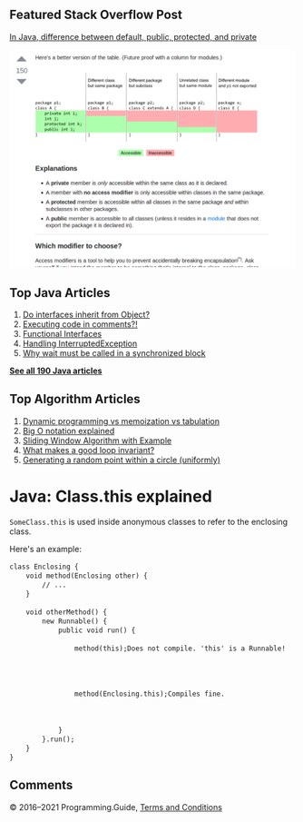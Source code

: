 



## Featured Stack Overflow Post

[In Java, difference between default, public, protected, and private](https://stackoverflow.com/a/33627846/276052)

[<img src="../images/so-featured-33627846.png" alt="StackOverflow screenshot thumbnail" class="screenshot" />](https://stackoverflow.com/a/33627846/276052)



## Top Java Articles

1.  [Do interfaces inherit from Object?](do-interfaces-inherit-from-object.html)
2.  [Executing code in comments?!](executing-code-in-comments.html)
3.  [Functional Interfaces](functional-interfaces.html)
4.  [Handling InterruptedException](handling-interrupted-exceptions.html)
5.  [Why wait must be called in a synchronized block](why-wait-must-be-in-synchronized.html)

[**See all 190 Java articles**](index.html)

## Top Algorithm Articles

1.  [Dynamic programming vs memoization vs tabulation](../dynamic-programming-vs-memoization-vs-tabulation.html)
2.  [Big O notation explained](../big-o-notation-explained.html)
3.  [Sliding Window Algorithm with Example](../sliding-window-example.html)
4.  [What makes a good loop invariant?](../what-makes-a-good-loop-invariant.html)
5.  [Generating a random point within a circle (uniformly)](../random-point-within-circle.html)

# Java: Class.this explained

`SomeClass.this` is used inside anonymous classes to refer to the enclosing class.

Here's an example:

    class Enclosing {
        void method(Enclosing other) {
            // ...
        }

        void otherMethod() {
            new Runnable() {
                public void run() {

                    method(this);Does not compile. 'this' is a Runnable!




                    method(Enclosing.this);Compiles fine.



                }
            }.run();
        }
    }

## Comments



© 2016–2021 Programming.Guide, [Terms and Conditions](../terms-and-conditions.html)

